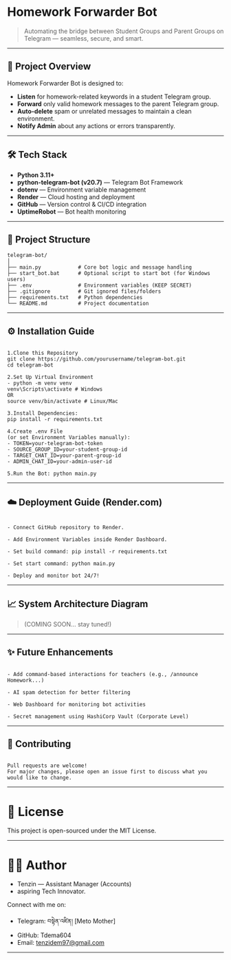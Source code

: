 # Homework Forwarder Bot

> Automating the bridge between Student Groups and Parent Groups on Telegram — seamless, secure, and smart.

---

## 🚀 Project Overview

Homework Forwarder Bot is designed to:
- **Listen** for homework-related keywords in a student Telegram group.
- **Forward** only valid homework messages to the parent Telegram group.
- **Auto-delete** spam or unrelated messages to maintain a clean environment.
- **Notify Admin** about any actions or errors transparently.

---

## 🛠️ Tech Stack

- **Python 3.11+**
- **python-telegram-bot (v20.7)** — Telegram Bot Framework
- **dotenv** — Environment variable management
- **Render** — Cloud hosting and deployment
- **GitHub** — Version control & CI/CD integration
- **UptimeRobot** — Bot health monitoring

---

## 📂 Project Structure

```plaintext
telegram-bot/
│
├── main.py            # Core bot logic and message handling
├── start_bot.bat      # Optional script to start bot (for Windows users)
├── .env               # Environment variables (KEEP SECRET)
├── .gitignore         # Git ignored files/folders
├── requirements.txt   # Python dependencies
└── README.md          # Project documentation

```

---

## ⚙️ Installation Guide

```plaintext

1.Clone this Repository
git clone https://github.com/yourusername/telegram-bot.git
cd telegram-bot

2.Set Up Virtual Environment
- python -m venv venv
venv\Scripts\activate # Windows
OR
source venv/bin/activate # Linux/Mac

3.Install Dependencies:
pip install -r requirements.txt

4.Create .env File
(or set Environment Variables manually):
- TOKEN=your-telegram-bot-token
- SOURCE_GROUP_ID=your-student-group-id
- TARGET_CHAT_ID=your-parent-group-id
- ADMIN_CHAT_ID=your-admin-user-id

5.Run the Bot: python main.py

```
---

## ☁️ Deployment Guide (Render.com)

```plaintext

- Connect GitHub repository to Render.

- Add Environment Variables inside Render Dashboard.

- Set build command: pip install -r requirements.txt

- Set start command: python main.py

- Deploy and monitor bot 24/7!

```

---

## 📈 System Architecture Diagram

> (COMING SOON... stay tuned!)


---

## ✨ Future Enhancements

```plaintext

- Add command-based interactions for teachers (e.g., /announce Homework...)

- AI spam detection for better filtering

- Web Dashboard for monitoring bot activities

- Secret management using HashiCorp Vault (Corporate Level)

```

---

## 🤝 Contributing

```plaintext

Pull requests are welcome!
For major changes, please open an issue first to discuss what you would like to change.

```

---

# 📄 License

This project is open-sourced under the MIT License.

---

# 👩‍💻 Author

- Tenzin — Assistant Manager (Accounts) 
- aspiring Tech Innovator.

 Connect with me on:
- Telegram: བསྟེན་འཛིན། [Meto Mother]
- GitHub: Tdema604
- Email: tenzidem97@gmail.com

---

